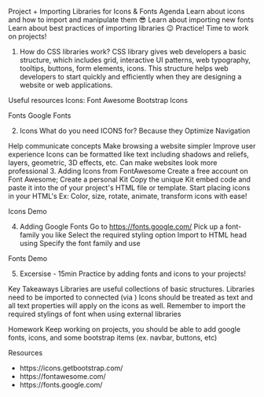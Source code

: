 Project + Importing Libraries for Icons & Fonts
Agenda
Learn about icons and how to import and manipulate them 😎
Learn about importing new fonts
Learn about best practices of importing libraries 😉
Practice!
Time to work on projects!
1. How do CSS libraries work?
CSS library gives web developers a basic structure, which includes grid, interactive UI patterns, web typography, tooltips, buttons, form elements, icons. This structure helps web developers to start quickly and efficiently when they are designing a website or web applications.

Useful resources Icons: Font Awesome Bootstrap Icons

Fonts Google Fonts

2. Icons
What do you need ICONS for? Because they Optimize Navigation

Help communicate concepts
Make browsing a website simpler
Improve user experience
Icons can be formatted like text including shadows and reliefs, layers, geometric, 3D effects, etc.
Can make websites look more professional
3. Adding Icons from FontAwesome
Create a free account on Font Awesome; Create a personal Kit Copy the unique Kit embed code and paste it into the of your project's HTML file or template. Start placing icons in your HTML's Ex: Color, size, rotate, animate, transform icons with ease!

Icons Demo

4. Adding Google Fonts
Go to https://fonts.google.com/ Pick up a font-family you like Select the required styling option Import to HTML head using Specify the font family and use

Fonts Demo

5. Excersise - 15min
Practice by adding fonts and icons to your projects!

Key Takeaways
Libraries are useful collections of basic structures. Libraries need to be imported to connected (via ) Icons should be treated as text and all text properties will apply on the icons as well. Remember to import the required stylings of font when using external libraries

Homework
Keep working on projects, you should be able to add google fonts, icons, and some bootstrap items (ex. navbar, buttons, etc)

Resources
<ul>
  <li>https://icons.getbootstrap.com/</li>
  <li> https://fontawesome.com/ </li>
  <li>https://fonts.google.com/</li>
</ul>


